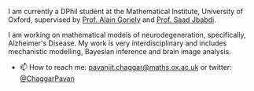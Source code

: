 I am currently a DPhil student at the Mathematical Institute, University of Oxford, supervised by [Prof. Alain Goriely](https://www.maths.ox.ac.uk/people/alain.goriely) and [Prof. Saad Jbabdi](https://users.fmrib.ox.ac.uk/~saad/).

I am working on mathematical models of neurodegeneration, specifically, Alzheimer's Disease. My work is very interdisciplinary and includes mechanistic modelling, Bayesian inference and brain image analysis.
    
- 📫 How to reach me: pavanjit.chaggar@maths.ox.ac.uk or twitter: [@ChaggarPavan](https://twitter.com/ChaggarPavan)

<!--
**PavanChaggar/PavanChaggar** is a ✨ _special_ ✨ repository because its `README.md` (this file) appears on your GitHub profile.

